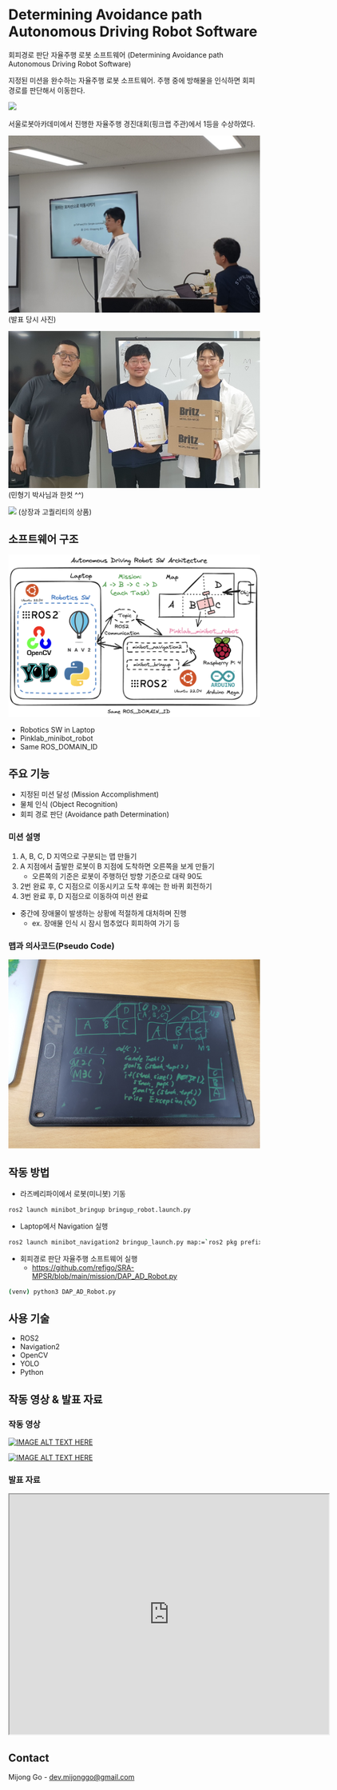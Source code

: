 # Determining Avoidance path Autonomous Driving Robot Software

회피경로 판단 자율주행 로봇 소프트웨어 (Determining Avoidance path Autonomous Driving Robot Software)

지정된 미션을 완수하는 자율주행 로봇 소프트웨어. 주행 중에 방해물을 인식하면 회피 경로를 판단해서 이동한다.

![](/images/SRA-MPSR-ADR-introduction(h).gif)

서울로봇아카데미에서 진행한 자율주행 경진대회(핑크랩 주관)에서 1등을 수상하였다.

![](/images/SRA-MPSR-ADR-Presentation1.jpg)
(발표 당시 사진)

![](/images/SRA-MPSR-ADR-Prize1.jpg)
(민형기 박사님과 한컷 ^^)

![](/images/SRA-MPSR-ADR-Prize2.png)
(상장과 고퀄리티의 상품)


## 소프트웨어 구조

![](/images/SRA-MPSR-ADR-Architecture1.png)

- Robotics SW in Laptop
- Pinklab_minibot_robot
- Same ROS_DOMAIN_ID


## 주요 기능

- 지정된 미션 달성 (Mission Accomplishment)
- 물체 인식 (Object Recognition)
- 회피 경로 판단 (Avoidance path Determination)


### 미션 설명

1. A, B, C, D 지역으로 구분되는 맵 만들기
2. A 지점에서 출발한 로봇이 B 지점에 도착하면 오른쪽을 보게 만들기
	- 오른쪽의 기준은 로봇이 주행하던 방향 기준으로 대략 90도
3. 2번 완료 후, C 지점으로 이동시키고 도착 후에는 한 바퀴 회전하기
4. 3번 완료 후, D 지점으로 이동하여 미션 완료

- 중간에 장애물이 발생하는 상황에 적절하게 대처하며 진행
	- ex. 장애물 인식 시 잠시 멈추었다 회피하여 가기 등

### 맵과 의사코드(Pseudo Code)

![](/images/SRA-MPSR-ADR-map-pseudo-code1.jpg)


## 작동 방법

- 라즈베리파이에서 로봇(미니봇) 기동
```bash
ros2 launch minibot_bringup bringup_robot.launch.py
```

- Laptop에서 Navigation 실행
```bash
ros2 launch minibot_navigation2 bringup_launch.py map:=`ros2 pkg prefix minibot_navigation2`/share/minibot_navigation2/maps/<map-name>.yaml
```

- 회피경로 판단 자율주행 소프트웨어 실행
	- https://github.com/refigo/SRA-MPSR/blob/main/mission/DAP_AD_Robot.py
```bash
(venv) python3 DAP_AD_Robot.py
```


## 사용 기술

- ROS2
- Navigation2
- OpenCV
- YOLO
- Python


## 작동 영상 & 발표 자료

### 작동 영상

[![IMAGE ALT TEXT HERE](https://img.youtube.com/vi/CBDW2zIgzkc/0.jpg)](https://www.youtube.com/watch?v=CBDW2zIgzkc)

[![IMAGE ALT TEXT HERE](https://img.youtube.com/vi/Tdbis9xDE4c/0.jpg)](https://www.youtube.com/watch?v=Tdbis9xDE4c)


### 발표 자료

<iframe src="https://drive.google.com/file/d/1J01boAPUOi5oCoNPTHGVJpkkqi3rjGjF/view?usp=sharing" width="640" height="480"></iframe>


## Contact

Mijong Go - dev.mijonggo@gmail.com

